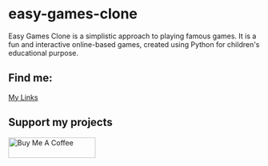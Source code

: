 # easy-games-clone

Easy Games Clone is a simplistic approach to playing famous games. It is a fun and interactive online-based games, created using Python for children's educational purpose.

## Find me:
[My Links](https://linktr.ee/techgirldiaries)

## Support my projects
<a href="https://www.buymeacoffee.com/oluwakemi" target="_blank"><img src="https://cdn.buymeacoffee.com/buttons/default-orange.png" alt="Buy Me A Coffee" height="41" width="174"></a>
